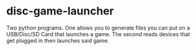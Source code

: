 # disc-game-launcher
Two python programs. One allows you to generate files you can put on a USB/Disc/SD Card that launches a game. The second reads devices that get plugged in then launches said game.
